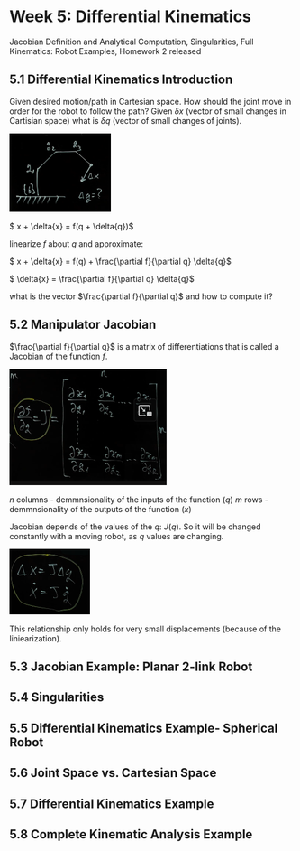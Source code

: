 # Week 5: Differential Kinematics

Jacobian Definition and Analytical Computation, Singularities, Full Kinematics: Robot Examples, Homework 2 released

## 5.1 Differential Kinematics Introduction

Given desired motion/path in Cartesian space. How should the joint move in order for the robot to follow the path? Given $\delta{x}$ (vector of small changes in Cartisian space) what is $\delta{q}$ (vector of small changes of joints).

![dx_dq](pics/dx_dq.png)

$ x + \delta{x} = f(q + \delta{q})$

linearize $f$ about $q$ and approximate:

$ x + \delta{x} = f(q) + \frac{\partial f}{\partial q} \delta{q}$

$ \delta{x} = \frac{\partial f}{\partial q} \delta{q}$

what is the vector $\frac{\partial f}{\partial q}$ and how to compute it?

## 5.2 Manipulator Jacobian

$\frac{\partial f}{\partial q}$ is a matrix of differentiations that is called a Jacobian of the function $f$.

![jacobian](pics/jacobian.png)

$n$ columns - demmnsionality of the inputs of the function ($q$)
$m$ rows - demmnsionality of the outputs of the function ($x$)

Jacobian depends of the values of the $q$: $J(q)$. So it will be changed constantly with a moving robot, as $q$ values are changing. 

![jacobian2](pics/jacobian2.png)

This relationship only holds for very small displacements (because of the liniearization).

## 5.3 Jacobian Example: Planar 2-link Robot

## 5.4 Singularities

## 5.5 Differential Kinematics Example- Spherical Robot

## 5.6 Joint Space vs. Cartesian Space

## 5.7 Differential Kinematics Example

## 5.8 Complete Kinematic Analysis Example
